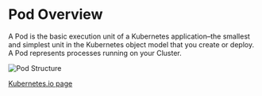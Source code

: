 # Pod Overview

A Pod is the basic execution unit of a Kubernetes application–the smallest and simplest unit in the Kubernetes object model that you create or deploy. A Pod represents processes running on your Cluster.

![Pod Structure ](https://d33wubrfki0l68.cloudfront.net/aecab1f649bc640ebef1f05581bfcc91a48038c4/728d6/images/docs/pod.svg)

[Kubernetes.io page](https://kubernetes.io/docs/concepts/workloads/pods/pod-overview/)